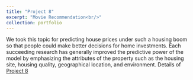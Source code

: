 ```yaml
---
title: "Project 8"
excerpt: "Movie Recommendation<br/>"
collection: portfolio
---
```


We took this topic for predicting house prices under such a housing boom so that people could make better decisions for home investments. Each succeeding research has generally improved the predictive power of the model by emphasizing the attributes of the property such as the housing site, housing quality, geographical location, and environment.
Details of [Project 8](https://github.com/rohvalder/Project-Portfolio/tree/gh-pages/Project%207)
